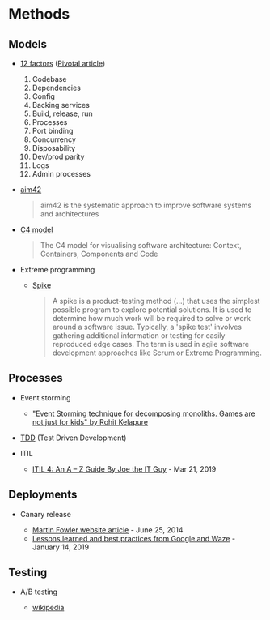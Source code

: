 # Methods

## Models

- [12 factors](https://12factor.net/) ([Pivotal article](https://content.pivotal.io/slides/the-12-factors-for-building-cloud-native-software))

  1. Codebase
  2. Dependencies
  3. Config
  4. Backing services
  5. Build, release, run
  6. Processes
  7. Port binding
  8. Concurrency
  9. Disposability
  10. Dev/prod parity
  11. Logs
  12. Admin processes

- [aim42](https://www.aim42.org/)

    > aim42 is the systematic approach to improve software systems and architectures

- [C4 model](https://c4model.com/)

    > The C4 model for visualising software architecture: Context, Containers, Components and Code

- Extreme programming

  - [Spike](https://en.wikipedia.org/wiki/Spike_(software_development))

    > A spike is a product-testing method (...) that uses the simplest possible program to explore potential solutions.
    > It is used to determine how much work will be required to solve or work around a software issue. Typically, a 'spike test' involves gathering additional information or testing for easily reproduced edge cases.
    > The term is used in agile software development approaches like Scrum or Extreme Programming.

## Processes

- Event storming

  - ["Event Storming technique for decomposing monoliths. Games are not just for kids" by Rohit Kelapure](https://speakerdeck.com/rkelapure/event-storming)

- [TDD](https://en.wikipedia.org/wiki/Test-driven_development) (Test Driven Development)

- ITIL

  - [ITIL 4: An A – Z Guide By Joe the IT Guy](https://www.joetheitguy.com/itil-4-an-a-z-guide/) - Mar 21, 2019

## Deployments

- Canary release

  - [Martin Fowler website article](https://martinfowler.com/bliki/CanaryRelease.html) - June 25, 2014
  - [Lessons learned and best practices from Google and Waze](https://cloud.google.com/blog/products/devops-sre/canary-analysis-lessons-learned-and-best-practices-from-google-and-waze) - January 14, 2019

## Testing

- A/B testing

  - [wikipedia](https://en.wikipedia.org/wiki/A/B_testing)
